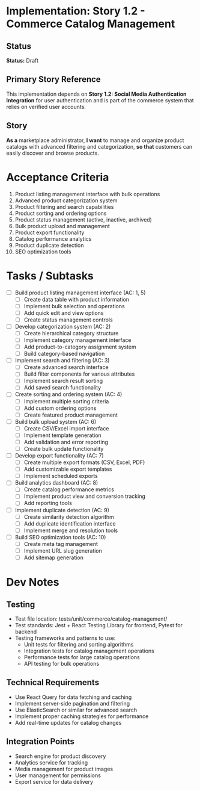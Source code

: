 # Implementation: Story 1.2 - Commerce Catalog Management

## Status
**Status:** Draft

## Primary Story Reference
This implementation depends on **Story 1.2: Social Media Authentication Integration** for user authentication and is part of the commerce system that relies on verified user accounts.

## Story
**As a** marketplace administrator,
**I want** to manage and organize product catalogs with advanced filtering and categorization,
**so that** customers can easily discover and browse products.

# Acceptance Criteria
1. Product listing management interface with bulk operations
2. Advanced product categorization system
3. Product filtering and search capabilities
4. Product sorting and ordering options
5. Product status management (active, inactive, archived)
6. Bulk product upload and management
7. Product export functionality
8. Catalog performance analytics
9. Product duplicate detection
10. SEO optimization tools

# Tasks / Subtasks
- [ ] Build product listing management interface (AC: 1, 5)
  - [ ] Create data table with product information
  - [ ] Implement bulk selection and operations
  - [ ] Add quick edit and view options
  - [ ] Create status management controls
- [ ] Develop categorization system (AC: 2)
  - [ ] Create hierarchical category structure
  - [ ] Implement category management interface
  - [ ] Add product-to-category assignment system
  - [ ] Build category-based navigation
- [ ] Implement search and filtering (AC: 3)
  - [ ] Create advanced search interface
  - [ ] Build filter components for various attributes
  - [ ] Implement search result sorting
  - [ ] Add saved search functionality
- [ ] Create sorting and ordering system (AC: 4)
  - [ ] Implement multiple sorting criteria
  - [ ] Add custom ordering options
  - [ ] Create featured product management
- [ ] Build bulk upload system (AC: 6)
  - [ ] Create CSV/Excel import interface
  - [ ] Implement template generation
  - [ ] Add validation and error reporting
  - [ ] Create bulk update functionality
- [ ] Develop export functionality (AC: 7)
  - [ ] Create multiple export formats (CSV, Excel, PDF)
  - [ ] Add customizable export templates
  - [ ] Implement scheduled exports
- [ ] Build analytics dashboard (AC: 8)
  - [ ] Create catalog performance metrics
  - [ ] Implement product view and conversion tracking
  - [ ] Add reporting tools
- [ ] Implement duplicate detection (AC: 9)
  - [ ] Create similarity detection algorithm
  - [ ] Add duplicate identification interface
  - [ ] Implement merge and resolution tools
- [ ] Build SEO optimization tools (AC: 10)
  - [ ] Create meta tag management
  - [ ] Implement URL slug generation
  - [ ] Add sitemap generation

# Dev Notes
## Testing
- Test file location: tests/unit/commerce/catalog-management/
- Test standards: Jest + React Testing Library for frontend, Pytest for backend
- Testing frameworks and patterns to use:
  - Unit tests for filtering and sorting algorithms
  - Integration tests for catalog management operations
  - Performance tests for large catalog operations
  - API testing for bulk operations

## Technical Requirements
- Use React Query for data fetching and caching
- Implement server-side pagination and filtering
- Use ElasticSearch or similar for advanced search
- Implement proper caching strategies for performance
- Add real-time updates for catalog changes

## Integration Points
- Search engine for product discovery
- Analytics service for tracking
- Media management for product images
- User management for permissions
- Export service for data delivery